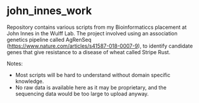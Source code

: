 # john_innes_work
Repository contains various scripts from my Bioinformaticcs placement at John Innes in the Wulff Lab. The project involved using an association genetics pipeline called AgRenSeq (https://www.nature.com/articles/s41587-018-0007-9), to identify candidate genes that give resistance to a disease of wheat called Stripe Rust.

Notes:
- Most scripts will be hard to understand without domain specific knowledge.
- No raw data is available here as it may be proprietary, and the sequencing data would be too large to upload anyway.
